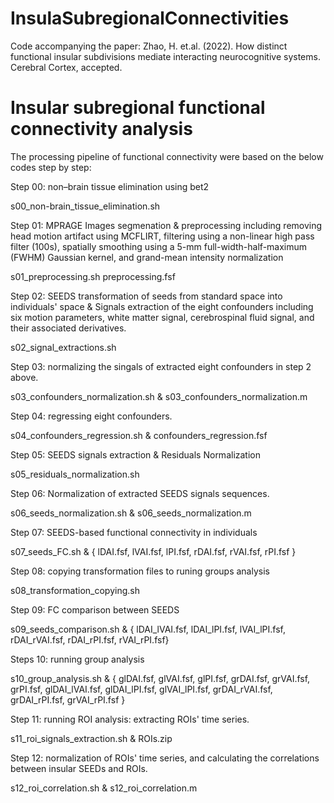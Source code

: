 # InsulaSubregionalConnectivities
Code accompanying the paper: Zhao, H. et.al. (2022). How distinct functional insular subdivisions mediate interacting neurocognitive systems. Cerebral Cortex, accepted.
# Insular subregional functional connectivity analysis 
The processing pipeline of functional connectivity were based on the below codes step by step:

Step 00: non–brain tissue elimination using bet2

s00_non-brain_tissue_elimination.sh

Step 01: MPRAGE Images segmenation & preprocessing including removing head motion artifact using MCFLIRT, filtering using a non-linear high pass filter (100s), spatially smoothing using a 5-mm full-width-half-maximum (FWHM) Gaussian kernel, and grand-mean intensity normalization

s01_preprocessing.sh
preprocessing.fsf

Step 02: SEEDS transformation of seeds from standard space into individuals' space & Signals extraction of the eight confounders including six motion parameters, white matter signal, cerebrospinal fluid signal, and their associated derivatives.

s02_signal_extractions.sh

Step 03: normalizing the singals of extracted eight confounders in step 2 above.

s03_confounders_normalization.sh & s03_confounders_normalization.m

Step 04: regressing eight confounders.

s04_confounders_regression.sh & confounders_regression.fsf

Step 05: SEEDS signals extraction & Residuals Normalization

s05_residuals_normalization.sh

Step 06: Normalization of extracted SEEDS signals sequences.

s06_seeds_normalization.sh & s06_seeds_normalization.m

Step 07: SEEDS-based functional connectivity in individuals

s07_seeds_FC.sh & { lDAI.fsf, lVAI.fsf, lPI.fsf, rDAI.fsf, rVAI.fsf, rPI.fsf }

Step 08: copying transformation files to runing groups analysis

s08_transformation_copying.sh

Step 09: FC comparison between SEEDS

s09_seeds_comparison.sh & { lDAI_lVAI.fsf, lDAI_lPI.fsf, lVAI_lPI.fsf, rDAI_rVAI.fsf, rDAI_rPI.fsf, rVAI_rPI.fsf}

Steps 10: running group analysis

s10_group_analysis.sh & { glDAI.fsf, glVAI.fsf, glPI.fsf, grDAI.fsf, grVAI.fsf, grPI.fsf, glDAI_lVAI.fsf, glDAI_lPI.fsf, glVAI_lPI.fsf, grDAI_rVAI.fsf, grDAI_rPI.fsf, grVAI_rPI.fsf }

Step 11: running ROI analysis: extracting ROIs' time series.

s11_roi_signals_extraction.sh & ROIs.zip

Step 12: normalization of ROIs' time series, and calculating the correlations between insular SEEDs and ROIs.

s12_roi_correlation.sh & s12_roi_correlation.m

